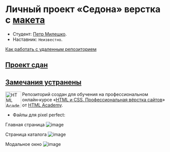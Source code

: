 # Личный проект «Седона» верстка с [макета](https://www.figma.com/file/P1ylo3VhdO3CehnYUbq3Li/Sedona?node-id=0%3A1&t=TLSpQPP6OtqAqlHt-0)

* Студент: [Петр Милешко](https://htmlacademy.ru/profile/webpeternet).
* Наставник: `Неизвестно`.

[Как работать с удаленным репозиторием](https://rutube.ru/video/272f50f2d0a79ec3b8801e6f126a746d/)

## [Проект сдан](https://portfolio.webpeternet.ru/sedona/)
[Замечания устранены](https://htmlacademy.notion.site/2171653-0465b9d384b347f7938e40f3367e41a6)
---


<a href="https://htmlacademy.ru/intensive/htmlcss"><img align="left" width="50" height="50" alt="HTML Academy" src="https://up.htmlacademy.ru/static/img/intensive/htmlcss/logo-for-github-2.png"></a>

Репозиторий создан для обучения на профессиональном онлайн‑курсе «[HTML и CSS. Профессиональная вёрстка сайтов](https://htmlacademy.ru/intensive/htmlcss)» от [HTML Academy](https://htmlacademy.ru).

* Файлы для pixel perfect:

Главная страница
![image](https://files.webpeternet.com/main-page.png)

Страница каталога
![image](https://files.webpeternet.com/catalog.png)

Модальное окно
![image](https://files.webpeternet.com/modal.png)
